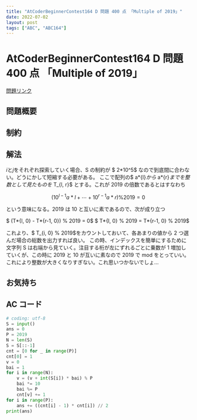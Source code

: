 ```yaml
---
title: "AtCoderBeginnerContest164 D 問題 400 点 「Multiple of 2019」"
date: 2022-07-02
layout: post
tags: ["ABC", "ABC164"]
---
```


# AtCoderBeginnerContest164 D 問題 400 点 「Multiple of 2019」

<a href="https://atcoder.jp/contests/abc164/tasks/abc164_d" blank="_target">問題リンク</a>

## 問題概要

## 制約

## 解法

$i$と$j$をそれぞれ探索していく場合、S の制約が $ 2\*10^5$ なので到底間に合わない。どうにかして短縮する必要がある。
ここで配列の$ a*{l}$から$ a*{r}$までを整数として見たものを$ T\_{l, r}$ とする。これが 2019 の倍数であるとはすなわち

$$ (10^{l-1}a*l + \cdots + 10^{r-1}a*{r}) \% 2019 = 0$$

という意味になる。2019 は 10 と互いに素であるので、次が成り立つ

$ (T*{l, 0} - T*{r-1, 0}) \% 2019 = 0$
$ T*{l, 0} \% 2019 = T*{r-1, 0} \% 2019$

これより、$ T\_{i, 0} \% 2019$をカウントしておいて、各あまりの値から 2 つ選んだ場合の総数を出力すれば良い。
この時、インデックスを簡単にするために文字列 S は右端から見ていく。注目する桁が左にずれるごとに乗数が 1 増加していくが、この時に 2019 と 10 が互いに素なので 2019 で mod をとっていい。これにより整数が大きくなりすぎない。これ思いつかないでしょ…

## お気持ち

## AC コード

```python
# coding: utf-8
S = input()
ans = 0
P = 2019
N = len(S)
S = S[::-1]
cnt = [0 for _ in range(P)]
cnt[0] = 1
v = 0
bai = 1
for i in range(N):
    v = (v + int(S[i]) * bai) % P
    bai *= 10
    bai %= P
    cnt[v] += 1
for i in range(P):
    ans += ((cnt[i] - 1) * cnt[i]) // 2
print(ans)
```
